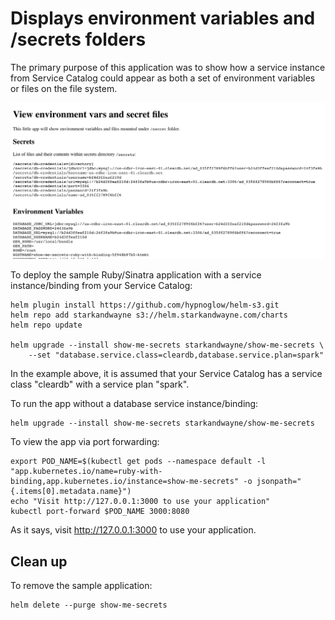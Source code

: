 # Displays environment variables and /secrets folders

The primary purpose of this application was to show how a service instance from Service Catalog could appear as both a set of environment variables or files on the file system.

![show-me-secrets](docs/show-me-secrets-demo.png)

To deploy the sample Ruby/Sinatra application with a service instance/binding from your Service Catalog:

```shell
helm plugin install https://github.com/hypnoglow/helm-s3.git
helm repo add starkandwayne s3://helm.starkandwayne.com/charts
helm repo update

helm upgrade --install show-me-secrets starkandwayne/show-me-secrets \
    --set "database.service.class=cleardb,database.service.plan=spark"
```

In the example above, it is assumed that your Service Catalog has a service class "cleardb" with a service plan "spark".

To run the app without a database service instance/binding:

```shell
helm upgrade --install show-me-secrets starkandwayne/show-me-secrets
```

To view the app via port forwarding:

```shell
export POD_NAME=$(kubectl get pods --namespace default -l "app.kubernetes.io/name=ruby-with-binding,app.kubernetes.io/instance=show-me-secrets" -o jsonpath="{.items[0].metadata.name}")
echo "Visit http://127.0.0.1:3000 to use your application"
kubectl port-forward $POD_NAME 3000:8080
```

As it says, visit http://127.0.0.1:3000 to use your application.

## Clean up

To remove the sample application:

```shell
helm delete --purge show-me-secrets
```